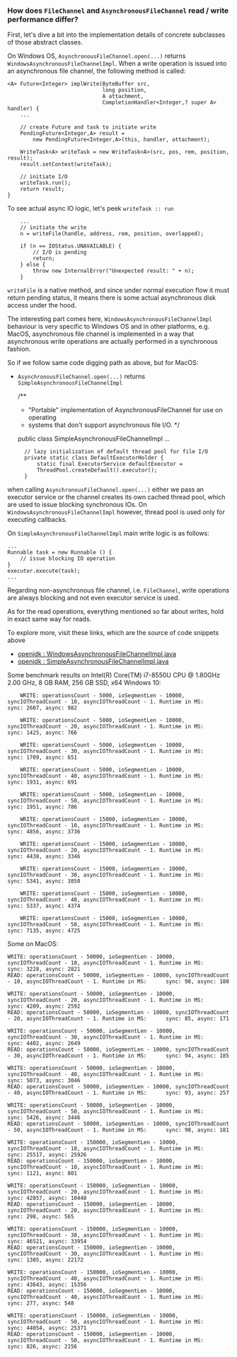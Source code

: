### How does `FileChannel` and `AsynchronousFileChannel` read / write performance differ?

First, let's dive a bit into the implementation details of concrete subclasses of those abstract classes.

On Windows OS, `AsynchronousFileChannel.open(...)` returns `WindowsAsynchronousFileChannelImpl`.
When a write operation is issued into an asynchronous file channel, the following
method is called:

    <A> Future<Integer> implWrite(ByteBuffer src,
                                  long position,
                                  A attachment,
                                  CompletionHandler<Integer,? super A> handler) {
        ...

        // create Future and task to initiate write
        PendingFuture<Integer,A> result =
            new PendingFuture<Integer,A>(this, handler, attachment);
        
        WriteTask<A> writeTask = new WriteTask<A>(src, pos, rem, position, result);
        result.setContext(writeTask);

        // initiate I/O
        writeTask.run();
        return result;
    }
    
To see actual async IO logic, let's peek `writeTask :: run`

        ...
        // initiate the write
        n = writeFile(handle, address, rem, position, overlapped);
        
        if (n == IOStatus.UNAVAILABLE) {
            // I/O is pending
            return;
        } else {
            throw new InternalError("Unexpected result: " + n);
        }

`writeFile` is a native method, and since under normal execution flow
it must return pending status, it means there is some actual asynchronous 
disk access under the hood.

The interesting part comes here, `WindowsAsynchronousFileChannelImpl` behaviour
is very specific to Windows OS and in other platforms, e.g. MacOS, asynchronous file
channel is implemented in a way that asynchronous write operations
are actually performed in a synchronous fashion.

So if we follow same code digging path as above, but for MacOS:

* `AsynchronousFileChannel.open(...)` returns `SimpleAsynchronousFileChannelImpl`


    /**
    * "Portable" implementation of AsynchronousFileChannel for use on operating
    * systems that don't support asynchronous file I/O.
    */

    public class SimpleAsynchronousFileChannelImpl ...
        
        // lazy initialization of default thread pool for file I/O
        private static class DefaultExecutorHolder {
            static final ExecutorService defaultExecutor =
            ThreadPool.createDefault().executor();
        }

when calling `AsynchronousFileChannel.open(...)` either we pass an 
executor service or the channel creates its own cached thread pool, which are
used to issue blocking synchronous IOs. On `WindowsAsynchronousFileChannelImpl`
however, thread pool is used only for executing callbacks.

On `SimpleAsynchronousFileChannelImpl` main write logic is as follows:

    ...
    Runnable task = new Runnable () {
        // issue blocking IO operation
    }
    executor.execute(task);
    ...

Regarding non-asynchronous file channel, i.e. `FileChannel`, write operations are
always blocking and not even executor service is used.

As for the read operations, everything mentioned so far about writes, hold in 
exact same way for reads.

To explore more, visit these links, which are the source of code snippets above

* [openjdk : WindowsAsynchronousFileChannelImpl.java](https://github.com/openjdk/jdk/blob/master/src/java.base/windows/classes/sun/nio/ch/WindowsAsynchronousFileChannelImpl.java)
* [openjdk : SimpleAsynchronousFileChannelImpl.java](https://github.com/openjdk/jdk/blob/master/src/java.base/share/classes/sun/nio/ch/SimpleAsynchronousFileChannelImpl.java)

Some benchmark results on Intel(R) Core(TM) i7-8550U CPU @ 1.80GHz 2.00 GHz, 8 GB RAM,
256 GB SSD, x64 Windows 10:

        WRITE: operationsCount - 5000, ioSegmentLen - 10000, syncIOThreadCount - 10, asyncIOThreadCount - 1. Runtime in MS: 	 sync: 2607, async: 982
        
        WRITE: operationsCount - 5000, ioSegmentLen - 10000, syncIOThreadCount - 20, asyncIOThreadCount - 1. Runtime in MS: 	 sync: 1425, async: 766
        
        WRITE: operationsCount - 5000, ioSegmentLen - 10000, syncIOThreadCount - 30, asyncIOThreadCount - 1. Runtime in MS: 	 sync: 1709, async: 651
        
        WRITE: operationsCount - 5000, ioSegmentLen - 10000, syncIOThreadCount - 40, asyncIOThreadCount - 1. Runtime in MS: 	 sync: 1931, async: 691
        
        WRITE: operationsCount - 5000, ioSegmentLen - 10000, syncIOThreadCount - 50, asyncIOThreadCount - 1. Runtime in MS: 	 sync: 1951, async: 786
        
        WRITE: operationsCount - 15000, ioSegmentLen - 10000, syncIOThreadCount - 10, asyncIOThreadCount - 1. Runtime in MS: 	 sync: 4856, async: 3736
        
        WRITE: operationsCount - 15000, ioSegmentLen - 10000, syncIOThreadCount - 20, asyncIOThreadCount - 1. Runtime in MS: 	 sync: 4438, async: 3346
        
        WRITE: operationsCount - 15000, ioSegmentLen - 10000, syncIOThreadCount - 30, asyncIOThreadCount - 1. Runtime in MS: 	 sync: 5341, async: 3850
        
        WRITE: operationsCount - 15000, ioSegmentLen - 10000, syncIOThreadCount - 40, asyncIOThreadCount - 1. Runtime in MS: 	 sync: 5337, async: 4374
        
        WRITE: operationsCount - 15000, ioSegmentLen - 10000, syncIOThreadCount - 50, asyncIOThreadCount - 1. Runtime in MS: 	 sync: 7135, async: 4725

Some on MacOS:

    WRITE: operationsCount - 50000, ioSegmentLen - 10000, syncIOThreadCount - 10, asyncIOThreadCount - 1. Runtime in MS: 	 sync: 3228, async: 2821
    READ: operationsCount - 50000, ioSegmentLen - 10000, syncIOThreadCount - 10, asyncIOThreadCount - 1. Runtime in MS: 	 sync: 98, async: 180
    
    WRITE: operationsCount - 50000, ioSegmentLen - 10000, syncIOThreadCount - 20, asyncIOThreadCount - 1. Runtime in MS: 	 sync: 4209, async: 2592
    READ: operationsCount - 50000, ioSegmentLen - 10000, syncIOThreadCount - 20, asyncIOThreadCount - 1. Runtime in MS: 	 sync: 85, async: 171
    
    WRITE: operationsCount - 50000, ioSegmentLen - 10000, syncIOThreadCount - 30, asyncIOThreadCount - 1. Runtime in MS: 	 sync: 4402, async: 2649
    READ: operationsCount - 50000, ioSegmentLen - 10000, syncIOThreadCount - 30, asyncIOThreadCount - 1. Runtime in MS: 	 sync: 94, async: 185
    
    WRITE: operationsCount - 50000, ioSegmentLen - 10000, syncIOThreadCount - 40, asyncIOThreadCount - 1. Runtime in MS: 	 sync: 5073, async: 3046
    READ: operationsCount - 50000, ioSegmentLen - 10000, syncIOThreadCount - 40, asyncIOThreadCount - 1. Runtime in MS: 	 sync: 93, async: 257
    
    WRITE: operationsCount - 50000, ioSegmentLen - 10000, syncIOThreadCount - 50, asyncIOThreadCount - 1. Runtime in MS: 	 sync: 5426, async: 3446
    READ: operationsCount - 50000, ioSegmentLen - 10000, syncIOThreadCount - 50, asyncIOThreadCount - 1. Runtime in MS: 	 sync: 98, async: 181
    
    WRITE: operationsCount - 150000, ioSegmentLen - 10000, syncIOThreadCount - 10, asyncIOThreadCount - 1. Runtime in MS: 	 sync: 25517, async: 25926
    READ: operationsCount - 150000, ioSegmentLen - 10000, syncIOThreadCount - 10, asyncIOThreadCount - 1. Runtime in MS: 	 sync: 1121, async: 801
    
    WRITE: operationsCount - 150000, ioSegmentLen - 10000, syncIOThreadCount - 20, asyncIOThreadCount - 1. Runtime in MS: 	 sync: 42857, async: 10448
    READ: operationsCount - 150000, ioSegmentLen - 10000, syncIOThreadCount - 20, asyncIOThreadCount - 1. Runtime in MS: 	 sync: 298, async: 565
    
    WRITE: operationsCount - 150000, ioSegmentLen - 10000, syncIOThreadCount - 30, asyncIOThreadCount - 1. Runtime in MS: 	 sync: 46521, async: 33954
    READ: operationsCount - 150000, ioSegmentLen - 10000, syncIOThreadCount - 30, asyncIOThreadCount - 1. Runtime in MS: 	 sync: 1305, async: 22172
    
    WRITE: operationsCount - 150000, ioSegmentLen - 10000, syncIOThreadCount - 40, asyncIOThreadCount - 1. Runtime in MS: 	 sync: 43643, async: 15356
    READ: operationsCount - 150000, ioSegmentLen - 10000, syncIOThreadCount - 40, asyncIOThreadCount - 1. Runtime in MS: 	 sync: 277, async: 548
    
    WRITE: operationsCount - 150000, ioSegmentLen - 10000, syncIOThreadCount - 50, asyncIOThreadCount - 1. Runtime in MS: 	 sync: 44054, async: 25371
    READ: operationsCount - 150000, ioSegmentLen - 10000, syncIOThreadCount - 50, asyncIOThreadCount - 1. Runtime in MS: 	 sync: 826, async: 2156